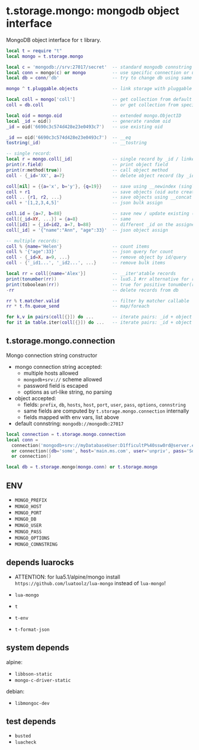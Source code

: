# t.storage.mongo: mongodb object interface
MongoDB object interface for `t` library.
```lua
local t = require "t"
local mongo = t.storage.mongo

local c = 'mongodb://srv:27017/secret'  -- standard mongodb connstring format
local conn = mongo(c) or mongo          -- use specific connection or use t.env defaults
local db = conn/'db'                    -- try to change db using same credentials

mongo ^ t.pluggable.objects             -- link storage with pluggable objects

local coll = mongo['coll']              -- get collection from default mongo connection db
coll = db.coll                          -- or get collection from specific db

local oid = mongo.oid                   -- extended mongo.ObjectID
local _id = oid()                       -- generate random oid
_id = oid('6690c3c574d428e23e0493c7')   -- use existing oid

_id == oid('6690c3c574d428e23e0493c7')  -- __eq
tostring(_id)                           -- __tostring

-- single record:
local r = mongo.coll[_id]               -- single record by _id / linked object index field
print(r.field)                          -- print object field
print(r:method(true))                   -- call object method
coll - {_id='XX', a=7}                  -- delete object record (by _id / index field)

coll[nil] = {{a='x', b='y'}, {q=19}}    -- save using __newindex (single object / bulk)
coll + r1                               -- save objects (oid auto created)
coll .. {r1, r2, ...}                   -- save objects using __concat
coll + '[1,2,3,4,5]'                    -- json bulk assign

coll.id = {a=7, b=88}                   -- save new / update existing (oid specified)
coll[{_id=XY, ...}] = {a=8}             -- same
coll[id1] = {_id=id2, a=7, b=88}        -- different _id on the assigned object is zeroed
coll[_id] = '{"name":"Ann", "age":33}'  -- json object assign

-- multiple records:
coll % {name='Helen'}                   -- count items
coll % '{"age":33}'                     -- json query for count
coll - {_id=X, a=9, ...}                -- remove object by id/query
coll - {'_id1...', '_id2...', ...}      -- remove bulk items

local rr = coll[{name='Alex'}]          -- __iter'atable records
print(tonumber(rr))                     -- lua5.1 #rr alternative for records length
print(toboolean(rr))                    -- true for positive tonumber(rr)
-rr                                     -- delete records from db

rr % t.matcher.valid                    -- filter by matcher callable
rr * t.fn.queue_send                    -- map/foreach

for k,v in pairs(coll[{}]) do ...       -- iterate pairs: _id + object (__pairs)
for it in table.iter(coll[{}]) do ...   -- iterate pairs: _id + object (__iter)
```

## t.storage.mongo.connection
Mongo connection string constructor
- mongo connection string accepted:
  - multiple hosts allowed
  - `mongodb+srv://` scheme allowed
  - password field is escaped
  - options as url-like string, no parsing
- object accepted:
  - fields: `prefix`, `db`, `hosts`, `host`, `port`, `user`, `pass`, `options`, `connstring`
  - same fields are computed by `t.storage.mongo.connection` internally
  - fields mapped with env vars, list above
- default connstring: `mongodb://mongodb:27017`

```lua
local connection = t.storage.mongo.connection
local conn = 
  connection('mongodb+srv://myDatabaseUser:D1fficultP%40ssw0rd@server.example.com/db')
  or connection({db='some', host='main.ms.com', user='unpriv', pass='SoME%%@@!!'})
  or connection()

local db = t.storage.mongo(mongo.conn) or t.storage.mongo
```

## ENV
- `MONGO_PREFIX`
- `MONGO_HOST`
- `MONGO_PORT`
- `MONGO_DB`
- `MONGO_USER`
- `MONGO_PASS`
- `MONGO_OPTIONS`
- `MONGO_CONNSTRING`

## depends luarocks
- ATTENTION: for lua5.1/alpine/mongo install `https://github.com/luatoolz/lua-mongo` instead of `lua-mongo`!

- `lua-mongo`
- `t`
- `t-env`
- `t-format-json`

## system depends
alpine:
- `libbson-static`
- `mongo-c-driver-static`

debian:
- `libmongoc-dev`

## test depends
- `busted`
- `luacheck`
